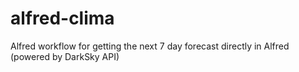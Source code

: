 # alfred-clima
Alfred workflow for getting the next 7 day forecast directly in Alfred (powered by DarkSky API)
